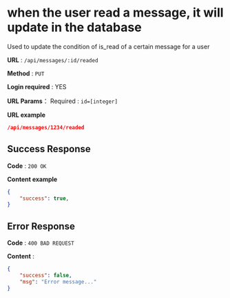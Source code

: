 # when the user read a message, it will update in the database

Used to update the condition of is_read of a certain message for a user

**URL** : `/api/messages/:id/readed`

**Method** : `PUT`

**Login required** : YES

**URL Params**：
    Required :
    ```
        id=[integer]
    ```

**URL example**
```json
/api/messages/1234/readed
```

## Success Response

**Code** : `200 OK`

**Content example**

```json
{
    "success": true,
}
```

## Error Response

**Code** : `400 BAD REQUEST`

**Content** :

```json
{
    "success": false,
    "msg": "Error message..."
}
```